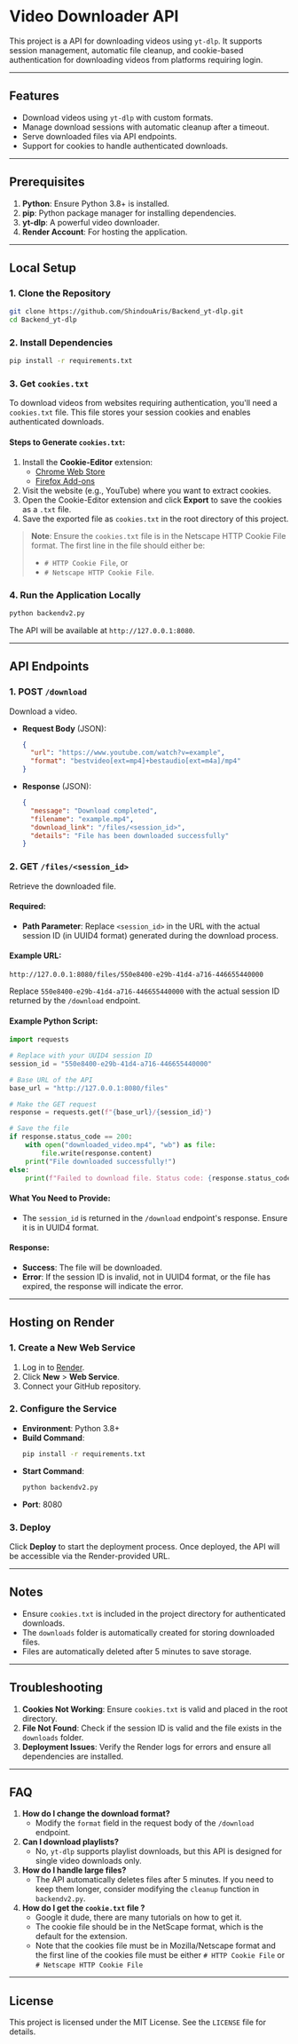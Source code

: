 # Video Downloader API

This project is a API for downloading videos using `yt-dlp`. It supports session management, automatic file cleanup, and cookie-based authentication for downloading videos from platforms requiring login.

---

## Features

- Download videos using `yt-dlp` with custom formats.
- Manage download sessions with automatic cleanup after a timeout.
- Serve downloaded files via API endpoints.
- Support for cookies to handle authenticated downloads.

---

## Prerequisites

1. **Python**: Ensure Python 3.8+ is installed.
2. **pip**: Python package manager for installing dependencies.
3. **yt-dlp**: A powerful video downloader.
4. **Render Account**: For hosting the application.

---

## Local Setup

### 1. Clone the Repository

```bash
git clone https://github.com/ShindouAris/Backend_yt-dlp.git
cd Backend_yt-dlp
```

### 2. Install Dependencies

```bash
pip install -r requirements.txt
```

### 3. Get `cookies.txt`

To download videos from websites requiring authentication, you'll need a `cookies.txt` file. This file stores your session cookies and enables authenticated downloads.

#### Steps to Generate `cookies.txt`:
1. Install the **Cookie-Editor** extension:
   - [Chrome Web Store](https://chromewebstore.google.com/detail/cookie-editor/hlkenndednhfkekhgcdicdfddnkalmdm)
   - [Firefox Add-ons](https://addons.mozilla.org/en-US/firefox/addon/cookie-editor/)
2. Visit the website (e.g., YouTube) where you want to extract cookies.
3. Open the Cookie-Editor extension and click **Export** to save the cookies as a `.txt` file.
4. Save the exported file as `cookies.txt` in the root directory of this project.

> **Note**: Ensure the `cookies.txt` file is in the Netscape HTTP Cookie File format. The first line in the file should either be:
> - `# HTTP Cookie File`, or
> - `# Netscape HTTP Cookie File`.

### 4. Run the Application Locally

```bash
python backendv2.py
```

The API will be available at `http://127.0.0.1:8080`.

---

## API Endpoints

### 1. **POST** `/download`

Download a video.

- **Request Body** (JSON):
  ```json
  {
    "url": "https://www.youtube.com/watch?v=example",
    "format": "bestvideo[ext=mp4]+bestaudio[ext=m4a]/mp4"
  }
  ```
- **Response** (JSON):
  ```json
  {
    "message": "Download completed",
    "filename": "example.mp4",
    "download_link": "/files/<session_id>",
    "details": "File has been downloaded successfully"
  }
  ```

### 2. **GET** `/files/<session_id>`

Retrieve the downloaded file.

#### Required:
- **Path Parameter**: Replace `<session_id>` in the URL with the actual session ID (in UUID4 format) generated during the download process.

#### Example URL:
```
http://127.0.0.1:8080/files/550e8400-e29b-41d4-a716-446655440000
```
Replace `550e8400-e29b-41d4-a716-446655440000` with the actual session ID returned by the `/download` endpoint.

#### Example Python Script:
```python
import requests

# Replace with your UUID4 session ID
session_id = "550e8400-e29b-41d4-a716-446655440000"

# Base URL of the API
base_url = "http://127.0.0.1:8080/files"

# Make the GET request
response = requests.get(f"{base_url}/{session_id}")

# Save the file
if response.status_code == 200:
    with open("downloaded_video.mp4", "wb") as file:
        file.write(response.content)
    print("File downloaded successfully!")
else:
    print(f"Failed to download file. Status code: {response.status_code}")
```

#### What You Need to Provide:
- The `session_id` is returned in the `/download` endpoint's response. Ensure it is in UUID4 format.

#### Response:
- **Success**: The file will be downloaded.
- **Error**: If the session ID is invalid, not in UUID4 format, or the file has expired, the response will indicate the error.

---

## Hosting on Render

### 1. Create a New Web Service

1. Log in to [Render](https://render.com/).
2. Click **New** > **Web Service**.
3. Connect your GitHub repository.

### 2. Configure the Service

- **Environment**: Python 3.8+
- **Build Command**:
  ```bash
  pip install -r requirements.txt
  ```
- **Start Command**:
  ```bash
  python backendv2.py
  ```
- **Port**: 8080

### 3. Deploy

Click **Deploy** to start the deployment process. Once deployed, the API will be accessible via the Render-provided URL.

---

## Notes

- Ensure `cookies.txt` is included in the project directory for authenticated downloads.
- The `downloads` folder is automatically created for storing downloaded files.
- Files are automatically deleted after 5 minutes to save storage.

---

## Troubleshooting

1. **Cookies Not Working**: Ensure `cookies.txt` is valid and placed in the root directory.
2. **File Not Found**: Check if the session ID is valid and the file exists in the `downloads` folder.
3. **Deployment Issues**: Verify the Render logs for errors and ensure all dependencies are installed.

---

## FAQ
1. **How do I change the download format?**
   - Modify the `format` field in the request body of the `/download` endpoint.
2. **Can I download playlists?**
    - No, `yt-dlp` supports playlist downloads, but this API is designed for single video downloads only.
3. **How do I handle large files?**
    - The API automatically deletes files after 5 minutes. If you need to keep them longer, consider modifying the `cleanup` function in `backendv2.py`.
4. **How do I get the ``cookie.txt`` file ?**
    - Google it dude, there are many tutorials on how to get it.
    - The cookie file should be in the NetScape format, which is the default for the extension.
    - Note that the cookies file must be in Mozilla/Netscape format and the first line of the cookies file must be either `# HTTP Cookie File` or `# Netscape HTTP Cookie File`


---
## License

This project is licensed under the MIT License. See the `LICENSE` file for details.
